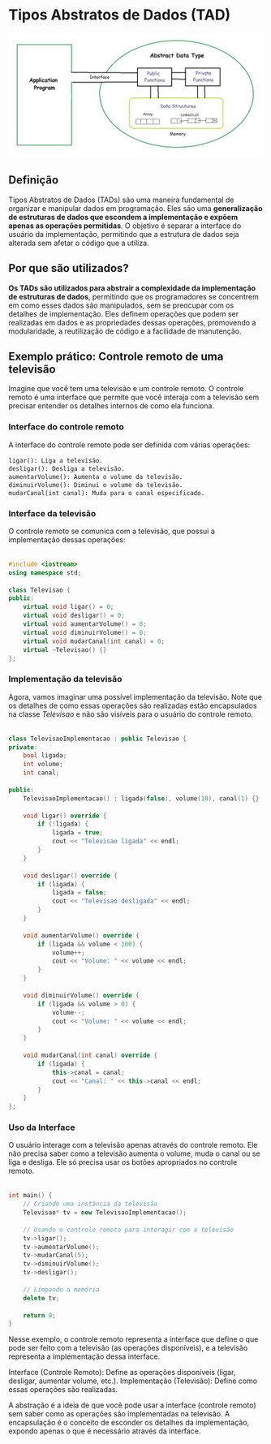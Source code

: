 # Tipos Abstratos de Dados (TAD)

<img src="assets/ADT.jpg"/>

## Definição

Tipos Abstratos de Dados (TADs) são uma maneira fundamental de organizar e manipular dados em programação. Eles são uma <b>generalização de estruturas de dados que escondem a implementação e expõem apenas as operações permitidas</b>. O objetivo é separar a interface do usuário da implementação, permitindo que a estrutura de dados seja alterada sem afetar o código que a utiliza.

## Por que são utilizados?

<b>Os TADs são utilizados para abstrair a complexidade da implementação de estruturas de dados</b>, permitindo que os programadores se concentrem em como esses dados são manipulados, sem se preocupar com os detalhes de implementação. Eles definem operações que podem ser realizadas em dados e as propriedades dessas operações, promovendo a modularidade, a reutilização de código e a facilidade de manutenção.

## Exemplo prático: Controle remoto de uma televisão

Imagine que você tem uma televisão e um controle remoto. O controle remoto é uma interface que permite que você interaja com a televisão sem precisar entender os detalhes internos de como ela funciona.

### Interface do controle remoto

A interface do controle remoto pode ser definida com várias operações:

    ligar(): Liga a televisão.
    desligar(): Desliga a televisão.
    aumentarVolume(): Aumenta o volume da televisão.
    diminuirVolume(): Diminui o volume da televisão.
    mudarCanal(int canal): Muda para o canal especificado.

### Interface da televisão

O controle remoto se comunica com a televisão, que possui a implementação dessas operações:

```c++

#include <iostream>
using namespace std;

class Televisao {
public:
    virtual void ligar() = 0;
    virtual void desligar() = 0;
    virtual void aumentarVolume() = 0;
    virtual void diminuirVolume() = 0;
    virtual void mudarCanal(int canal) = 0;
    virtual ~Televisao() {}
};
```

### Implementação da televisão

Agora, vamos imaginar uma possível implementação da televisão. Note que os detalhes de como essas operações são realizadas estão encapsulados na classe <i>Televisao</i> e não são visíveis para o usuário do controle remoto.

```c++

class TelevisaoImplementacao : public Televisao {
private:
    bool ligada;
    int volume;
    int canal;

public:
    TelevisaoImplementacao() : ligada(false), volume(10), canal(1) {}

    void ligar() override {
        if (!ligada) {
            ligada = true;
            cout << "Televisao ligada" << endl;
        }
    }

    void desligar() override {
        if (ligada) {
            ligada = false;
            cout << "Televisao desligada" << endl;
        }
    }

    void aumentarVolume() override {
        if (ligada && volume < 100) {
            volume++;
            cout << "Volume: " << volume << endl;
        }
    }

    void diminuirVolume() override {
        if (ligada && volume > 0) {
            volume--;
            cout << "Volume: " << volume << endl;
        }
    }

    void mudarCanal(int canal) override {
        if (ligada) {
            this->canal = canal;
            cout << "Canal: " << this->canal << endl;
        }
    }
};
```

### Uso da Interface

O usuário interage com a televisão apenas através do controle remoto. Ele não precisa saber como a televisão aumenta o volume, muda o canal ou se liga e desliga. Ele só precisa usar os botões apropriados no controle remoto.

```c++

int main() {
    // Criando uma instância da televisão
    Televisao* tv = new TelevisaoImplementacao();

    // Usando o controle remoto para interagir com a televisão
    tv->ligar();
    tv->aumentarVolume();
    tv->mudarCanal(5);
    tv->diminuirVolume();
    tv->desligar();

    // Limpando a memória
    delete tv;

    return 0;
}
```


Nesse exemplo, o controle remoto representa a interface que define o que pode ser feito com a televisão (as operações disponíveis), e a televisão representa a implementação dessa interface.

Interface (Controle Remoto): Define as operações disponíveis (ligar, desligar, aumentar volume, etc.).
Implementação (Televisão): Define como essas operações são realizadas.

A abstração é a ideia de que você pode usar a interface (controle remoto) sem saber como as operações são implementadas na televisão. A encapsulação é o conceito de esconder os detalhes da implementação, expondo apenas o que é necessário através da interface.